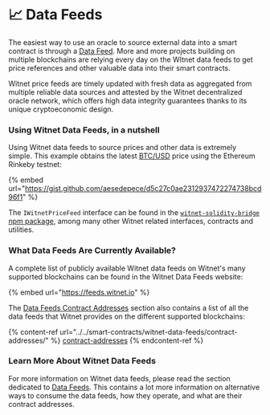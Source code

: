 # 📈 Data Feeds

The easiest way to use an oracle to source external data into a smart contract is through a [Data Feed](../../smart-contracts/witnet-data-feeds/). More and more projects building on multiple blockchains are relying every day on the WItnet data feeds to get price references and other valuable data into their smart contracts.

Witnet price feeds are timely updated with fresh data as aggregated from multiple reliable data sources and attested by the Witnet decentralized oracle network, which offers high data integrity guarantees thanks to its unique cryptoeconomic design.

### Using Witnet Data Feeds, in a nutshell

Using Witnet data feeds to source prices and other data is extremely simple. This example obtains the latest [BTC/USD](https://feeds.witnet.io/feeds/ethereum-rinkeby\_btc-usd\_6) price using the Ethereum Rinkeby testnet:

{% embed url="https://gist.github.com/aesedepece/d5c27c0ae2312937472274738bcd96f1" %}

The `IWitnetPriceFeed` interface can be found in the [`witnet-solidity-bridge` npm package](https://www.npmjs.com/package/witnet-solidity-bridge), among many other Witnet related interfaces, contracts and utilities.

### What Data Feeds Are Currently Available?

A complete list of publicly available Witnet data feeds on Witnet's many supported blockchains can be found in the Witnet Data Feeds website:

{% embed url="https://feeds.witnet.io" %}

The [Data Feeds Contract Addresses](../../smart-contracts/witnet-data-feeds/contract-addresses/) section also contains a list of all the data feeds that Witnet provides on the different supported blockchains:

{% content-ref url="../../smart-contracts/witnet-data-feeds/contract-addresses/" %}
[contract-addresses](../../smart-contracts/witnet-data-feeds/contract-addresses/)
{% endcontent-ref %}

### Learn More About Witnet Data Feeds

For more information on Witnet data feeds, please read the section dedicated to [Data Feeds](../../smart-contracts/witnet-data-feeds/). This contains a lot more information on alternative ways to consume the data feeds, how they operate, and what are their contract addresses.
